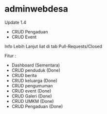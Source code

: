 # adminwebdesa
Update 1.4

- CRUD Pengaduan
- CRUD Event
  
Info Lebih Lanjut liat di tab Pull-Requests/Closed

Fitur :
- Dashboard (Sementara)
- CRUD penduduk (Done)
- CRUD berita 
- CRUD keluarga (Done)
- CRUD pengumuman
- CRUD event (Done)
- CRUD Galeri (Done)
- CRUD UMKM (Done)
- CRUD Pengaduan (Done)
